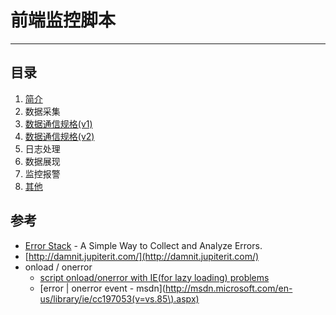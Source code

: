 
# 前端监控脚本

----

## 目录

1. [简介](intro.md)
1. 数据采集
1. [数据通信规格(v1)](data-specification-v1.md)
1. [数据通信规格(v2)](data-specification-v2.md)
2. 日志处理
3. 数据展现
4. 监控报警
4. [其他](others.md)


## 参考

* [Error Stack](http://www.errorstack.com/) - A Simple Way to Collect and Analyze Errors.
* [http://damnit.jupiterit.com/](http://damnit.jupiterit.com/)
* onload / onerror
    * [script onload/onerror with IE(for lazy loading) problems](http://stackoverflow.com/questions/3483919/script-onload-onerror-with-iefor-lazy-loading-problems)
    * [error | onerror event - msdn](http://msdn.microsoft.com/en-us/library/ie/cc197053(v=vs.85\).aspx)
